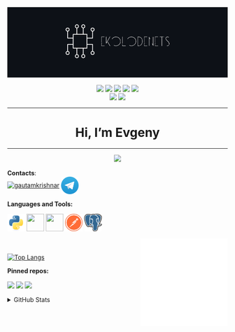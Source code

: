 <div align="center"><img  src="docs/logo_d.png" /></div>

<p align="center">
    <a href="#"><img src="https://img.shields.io/badge/Age-36-blue" /></a>
    <a href="#"><img src="https://img.shields.io/badge/Interest-Python-brightgreen" /></a>
    <a href="#"><img src="https://img.shields.io/badge/Corrently%20learning-QA-success" /></a>
    <a href="#"><img src="https://img.shields.io/badge/Live%20in-Poland-success" /></a>
    <a href="#"><img src="https://img.shields.io/badge/Languages-Russian%20Polish%20English-brightgreen" /></a><br>
    <a href="#"><img src="https://visitor-badge.laobi.icu/badge?page_id=ekolodenets" /></a>
    <a href="#"><img src="http://hits.dwyl.com/ekolodenets/ekolodenets.svg?style=flat" /></a>
</p>

<hr><h1 align="center">Hi, I’m Evgeny</h1><hr>

<div align="center"><a href="https://www.codewars.com/users/Ekolodenets" alt="Ekolodenets"><img src="https://www.codewars.com/users/Ekolodenets/badges/large" /></a></div>
 
**Contacts**:<br>
<a href="https://www.linkedin.com/in/evgeny-kolodenets" target="blank"><img align="center" src="https://raw.githubusercontent.com/rahuldkjain/github-profile-readme-generator/master/src/images/icons/Social/linked-in-alt.svg" alt="gautamkrishnar" height="30" width="40" /></a>
<a href="https://t.me/ekolodenets" target="blank"><img align="center" src="docs/telegram.png" alt="gautamkrishnar" height="40" width="40" /></a>

**Languages and Tools:**

[<img src="https://raw.githubusercontent.com/devicons/devicon/master/icons/python/python-original.svg" width="40" height="40">](https://www.python.org 'Python')
[<img src="https://raw.githubusercontent.com/jmnote/z-icons/master/svg/git.svg" width="40" height="40">](https://git-scm.com/ 'Git')
[<img src="https://seeklogo.com/images/G/github-logo-7880D80B8D-seeklogo.com.png" width="40" height="40">](https://github.com/ekolodenets 'GitHub')
[<img src="https://github.com/ekolodenets/ekolodenets/blob/2497fa37d4353393bce252f9676240a601774a12/docs/postman.png" width="40" height="40">](https://www.postman.com 'Postman')
[<img src="https://github.com/ekolodenets/ekolodenets/blob/8aa3cc97f15f9fcd96fae0118eb358ae30e54b8d/docs/elephant.png" width="40" height="40">](https://www.postgresql.org/ 'PostgreSQL')



<a href="#"><img align="right" width=200px height=200px alt="side_sticker" src="docs/002.gif" /></a>
<br><br>[![Top Langs](https://github-readme-stats.vercel.app/api/top-langs/?username=ekolodenets&theme=city_lights&bg_color=0d1117&show_icons=true)](https://github.com/ekolodenets)


**Pinned repos:**<br>

<a href="https://github.com/ekolodenets/qa">
  <img align="center" src="https://github-readme-stats.vercel.app/api/pin/?username=ekolodenets&repo=qa&theme=city_lights&bg_color=0d1117&show_icons=true" height="120"/></a>

<a href="https://github.com/ekolodenets/base_generator">
  <img align="center" src="https://github-readme-stats.vercel.app/api/pin/?username=ekolodenets&repo=base_generator&theme=city_lights&bg_color=0d1117&show_icons=true" height="120"/></a>
  
<a href="https://github.com/ekolodenets/flask_project">
    <img align="center" src="https://github-readme-stats.vercel.app/api/pin/?username=ekolodenets&repo=flask_project&theme=city_lights&bg_color=0d1117&show_icons=true" height="120"/></a>

  
<br>
<br>
<details>
 <summary><a href="#"></a>GitHub Stats</summary><br>
  <img align="center" alt="Ekolodenets's Stats" src="https://github-readme-stats.vercel.app/api?username=ekolodenets&hide=contribs,prs,stars,issues&theme=city_lights&bg_color=0d1117&show_icons=true"/><br><br>
  <img align="center" alt="Ekolodenets's Stats" src="https://github-readme-streak-stats.herokuapp.com/?user=ekolodenets&theme=blueberry_duo&show_icons=true"/><br><br>
 <img align="center" alt="Ekolodenets's Stats" src="https://activity-graph.herokuapp.com/graph?username=ekolodenets&theme=react-dark"/>
</details>

